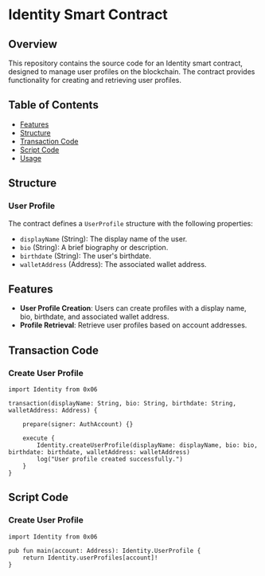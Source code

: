 # Identity Smart Contract

## Overview

This repository contains the source code for an Identity smart contract, designed to manage user profiles on the blockchain. The contract provides functionality for creating and retrieving user profiles.

## Table of Contents

- [Features](#features)
- [Structure](#structure)
- [Transaction Code](#transaction-code)
- [Script Code](#script-code)
- [Usage](#usage)

## Structure

### User Profile

The contract defines a `UserProfile` structure with the following properties:

- `displayName` (String): The display name of the user.
- `bio` (String): A brief biography or description.
- `birthdate` (String): The user's birthdate.
- `walletAddress` (Address): The associated wallet address.

## Features

- **User Profile Creation**: Users can create profiles with a display name, bio, birthdate, and associated wallet address.
- **Profile Retrieval**: Retrieve user profiles based on account addresses.

## Transaction Code

### Create User Profile

```cadence
import Identity from 0x06

transaction(displayName: String, bio: String, birthdate: String, walletAddress: Address) {

    prepare(signer: AuthAccount) {}

    execute {
        Identity.createUserProfile(displayName: displayName, bio: bio, birthdate: birthdate, walletAddress: walletAddress)
        log("User profile created successfully.")
    }
}
```

## Script Code

### Create User Profile

```cadence
import Identity from 0x06

pub fun main(account: Address): Identity.UserProfile {
    return Identity.userProfiles[account]!
}

```
